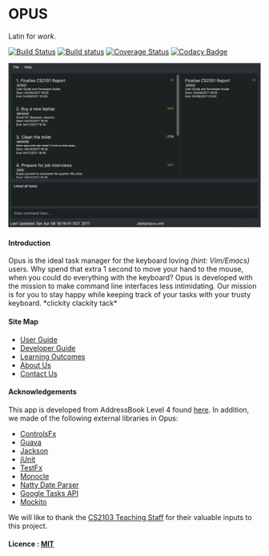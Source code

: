 # OPUS

Latin for *work*.

[![Build Status](https://travis-ci.org/CS2103JAN2017-W15-B3/main.svg?branch=master)](https://travis-ci.org/CS2103JAN2017-W15-B3/main)
[![Build status](https://ci.appveyor.com/api/projects/status/12mctlo4ld7a7aqi?svg=true)](https://ci.appveyor.com/project/xbili/main)
[![Coverage Status](https://coveralls.io/repos/github/CS2103JAN2017-W15-B3/main/badge.svg?branch=master)](https://coveralls.io/github/CS2103JAN2017-W15-B3/main?branch=master)
[![Codacy Badge](https://api.codacy.com/project/badge/Grade/7fa0b037ef854d5287ef0eadff7690d0)](https://www.codacy.com/app/xbili/main?utm_source=github.com&amp;utm_medium=referral&amp;utm_content=CS2103JAN2017-W15-B3/main&amp;utm_campaign=Badge_Grade)

<img src="docs/images/Ui.png" width="600"><br>

#### Introduction

Opus is the ideal task manager for the keyboard loving *(hint: Vim/Emacs)* users. Why spend that extra 1 second to move your hand to the mouse, when you could do everything with the keyboard? Opus is developed with the mission to make command line interfaces less intimidating. Our mission is for you to stay happy while keeping track of your tasks with your trusty keyboard. \*clickity clackity tack\*

#### Site Map
* [User Guide](docs/UserGuide.md)
* [Developer Guide](docs/DeveloperGuide.md)
* [Learning Outcomes](docs/LearningOutcomes.md)
* [About Us](docs/AboutUs.md)
* [Contact Us](docs/ContactUs.md)


#### Acknowledgements

This app is developed from AddressBook Level 4 found [here](https://github.com/nus-cs2103-AY1617S2/addressbook-level4). In addition, we made of the following external libraries in Opus:
* [ControlsFx](http://fxexperience.com/controlsfx/)
* [Guava](https://github.com/google/guava)
* [Jackson](https://github.com/FasterXML/jackson)
* [jUnit](http://junit.org/junit4/)
* [TestFx](https://github.com/TestFX/TestFX)
* [Monocle](https://wiki.openjdk.java.net/display/OpenJFX/Monocle)
* [Natty Date Parser](http://natty.joestelmach.com/)
* [Google Tasks API](https://developers.google.com/google-apps/tasks/)
* [Mockito](http://site.mockito.org/)

We will like to thank the [CS2103 Teaching Staff](http://www.comp.nus.edu.sg/~cs2103/AY1617S2/) for their valuable inputs to this project.

#### Licence : [MIT](LICENSE)
